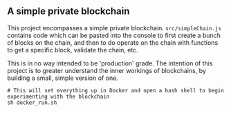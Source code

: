 ## A simple private blockchain

This project encompasses a simple private blockchain. `src/simpleChain.js`
contains code which can be pasted into the console to first create a
bunch of blocks on the chain, and then to do operate on the chain with
functions to get a specific block, validate the chain, etc.

This is in no way intended to be 'production' grade. The intention of this
project is to greater understand the inner workings of blockchains, by
building a small, simple version of one.

```
# This will set everything up in Docker and open a bash shell to begin experimenting with the blockchain
sh docker_run.sh
```

